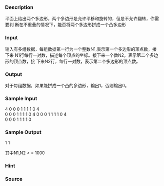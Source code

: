 
### Description
平面上给出两个多边形，两个多边形是允许平移和旋转的，但是不允许翻转，你需要判
断在不重叠的情况下，能否将两个多边形拼成一个凸多边形 
 
### Input
输入有多组数据，每组数据第一行为一个整数N1,表示第一个多边形的顶点数，接下来
N1行每行一对数，描述每个顶点的坐标。接下来一个数N2，表示第二个多边形的顶点数，接
下来N2行，每行一对数，表示第二个多边形的顶点数。 
 
### Output
  对于每组数据，如果能拼成一个凸的多边形，输出1，否则输出0。 
### Sample Input
4 
0 0 
0 1 
1 1 
1 0 
4  
0 0 
0 1 
1 1 
1 0 
4 
0 0 
0 1 
1 1 
1 0 
4  
0 0 
0 1 
1 1 
1 0 

### Sample Output
1 
1 

其中N1,N2 < = 1000 
### Hint

### Source
